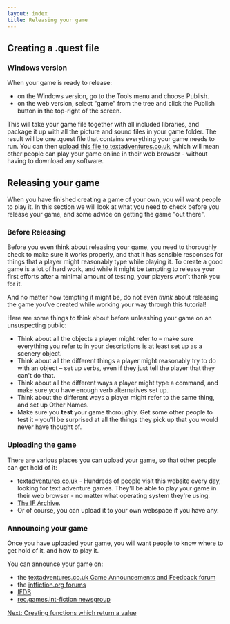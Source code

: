 ```yaml
---
layout: index
title: Releasing your game
---
```


Creating a .quest file
----------------------

### Windows version

When your game is ready to release:

-   on the Windows version, go to the Tools menu and choose Publish.
-   on the web version, select "game" from the tree and click the Publish button in the top-right of the screen.

This will take your game file together with all included libraries, and package it up with all the picture and sound files in your game folder. The result will be one .quest file that contains everything your game needs to run. You can then [upload this file to textadventures.co.uk](http://textadventures.co.uk/create/submit), which will mean other people can play your game online in their web browser - without having to download any software.

Releasing your game
-------------------

When you have finished creating a game of your own, you will want people to play it. In this section we will look at what you need to check before you release your game, and some advice on getting the game "out there".

### Before Releasing

Before you even think about releasing your game, you need to thoroughly check to make sure it works properly, and that it has sensible responses for things that a player might reasonably type while playing it. To create a good game is a lot of hard work, and while it might be tempting to release your first efforts after a minimal amount of testing, your players won’t thank you for it.

And no matter how tempting it might be, do not even *think* about releasing the game you’ve created while working your way through this tutorial!

Here are some things to think about before unleashing your game on an unsuspecting public:

-   Think about all the objects a player might refer to – make sure everything you refer to in your descriptions is at least set up as a scenery object.
-   Think about all the different things a player might reasonably try to do with an object – set up verbs, even if they just tell the player that they can't do that.
-   Think about all the different ways a player might type a command, and make sure you have enough verb alternatives set up.
-   Think about the different ways a player might refer to the same thing, and set up Other Names.
-   Make sure you **test** your game thoroughly. Get some other people to test it – you'll be surprised at all the things they pick up that you would never have thought of.

### Uploading the game

There are various places you can upload your game, so that other people can get hold of it:

-   [textadventures.co.uk](http://textadventures.co.uk/) - Hundreds of people visit this website every day, looking for text adventure games. They'll be able to play your game in their web browser - no matter what operating system they're using.
-   [The IF Archive](http://www.ifarchive.org/).
-   Or of course, you can upload it to your own webspace if you have any.

### Announcing your game

Once you have uploaded your game, you will want people to know where to get hold of it, and how to play it.

You can announce your game on:

-   the [textadventures.co.uk Game Announcements and Feedback forum](http://textadventures.co.uk/forum/games)
-   the [intfiction.org forums](http://www.intfiction.org/forum/viewforum.php?f=19)
-   [IFDB](http://ifdb.tads.org/)
-   [rec.games.int-fiction newsgroup](http://groups.google.com/group/rec.games.int-fiction)

[Next: Creating functions which return a value](creating_functions_which_return_a_value.html)